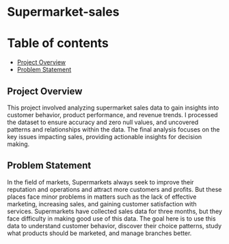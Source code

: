 # Supermarket-sales
# Table of contents
* [Project Overview](#Project-Overview)
* [Problem Statement](#Problem-Statement)


## Project Overview
This project involved analyzing supermarket sales data to gain insights into customer behavior, product performance, and revenue trends. I processed the dataset to ensure accuracy and zero null values, and uncovered patterns and relationships within the data. The final analysis focuses on the key issues impacting sales, providing actionable insights for decision making.

## Problem Statement
In the field of markets, Supermarkets always seek to improve their reputation and operations and attract more customers and profits. But these places face minor problems in matters such as the lack of effective marketing, increasing sales, and gaining customer satisfaction with services. Supermarkets have collected sales data for three months, but they face difficulty in making good use of this data. The goal here is to use this data to understand customer behavior, discover their choice patterns, study what products should be marketed, and manage branches better.
